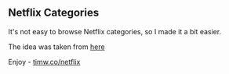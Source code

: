## Netflix Categories

It's not easy to browse Netflix categories, so I made it a bit easier.

The idea was taken from [here](http://whatsonnetflix.com/netflix-hacks/the-netflix-id-bible-every-category-on-netflix/)

Enjoy - [timw.co/netflix](http://timw.co/netflix)